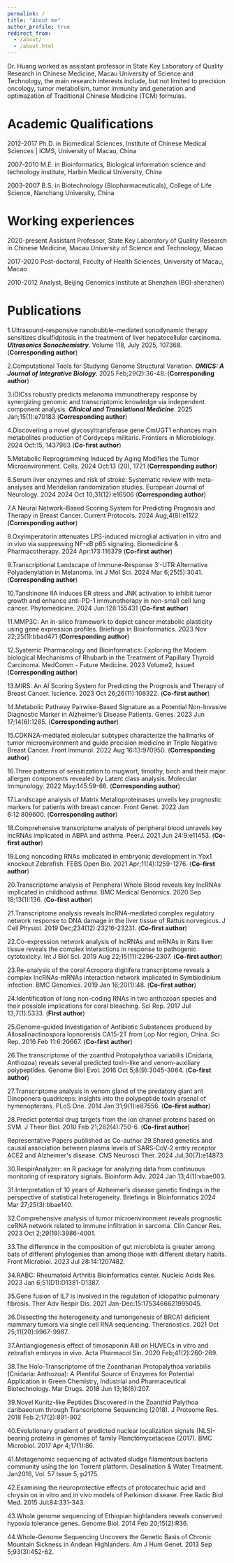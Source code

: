 ```yaml
---
permalink: /
title: "About me"
author_profile: true
redirect_from: 
  - /about/
  - /about.html
---
```


Dr. Huang worked as assistant professor in State Key Laboratory of Quality Research in Chinese Medicine, Macau University of Science and Technology, the main research interests include, but not limited to precision oncology, tumor metabolism, tumor immunity and generation and optimazation of Traditional Chinese Medicine (TCM) formulas.


Academic Qualifications
======
2012-2017      Ph.D. in Biomedical Sciences, Institute of Chinese Medical Sciences | ICMS, University of Macau, China

2007-2010      M.E. in Bioinformatics, Biological information science and technology institute, Harbin Medical University, China

2003-2007      B.S. in Biotechnology (Biopharmaceuticals), College of Life Science, Nanchang University, China
 

Working experiences
======
2020-present    Assistant Professor, State Key Laboratory of Quality
                Research in Chinese Medicine, Macau University of Science and Technology, Macao


2017-2020       Post-doctoral, Faculty of Health Sciences, University of Macau, Macao

2010-2012       Analyst, Beijing Genomics Institute at Shenzhen (BGI-shenzhen)
 


Publications
======
1.Ultrasound-responsive nanobubble-mediated sonodynamic therapy sensitizes disulfidptosis in the treatment of liver hepatocellular carcinoma. _**Ultrasonics Sonochemistry**_. Volume 118, July 2025, 107368. (**Corresponding author**)

2.Computational Tools for Studying Genome Structural Variation. _**OMICS: A Journal of Integrative Biology**_. 2025 Feb;29(2):36-48. (**Corresponding author**)

3.iDICss robustly predicts melanoma immunotherapy response by synergizing genomic and transcriptomic knowledge via independent component analysis. _**Clinical and Translational Medicine**_. 2025 Jan;15(1):e70183 (**Corresponding author**)

4.Discovering a novel glycosyltransferase gene CmUGT1 enhances main metabolites production of Cordyceps militaris. Frontiers in Microbiology. 2024 Oct:15, 1437963 (**Co-first author**)

5.Metabolic Reprogramming Induced by Aging Modifies the Tumor Microenvironment. Cells. 2024 Oct:13 (20), 1721 (**Corresponding author**)

6.Serum liver enzymes and risk of stroke: Systematic review with meta-analyses and Mendelian randomization studies. European Journal of Neurology. 2024 2024 Oct 10;31(12):e16506 (**Corresponding author**)

7.A Neural Network–Based Scoring System for Predicting Prognosis and Therapy in Breast Cancer. Current Protocols. 2024 Aug;4(8):e1122 (**Corresponding author**)

8.Oxyimperatorin attenuates LPS-induced microglial activation in vitro and in vivo via suppressing NF-κB p65 signaling. Biomedicine & Pharmacotherapy. 2024 Apr:173:116379 (**Co-first author**)

9.Transcriptional Landscape of Immune-Response 3′-UTR Alternative Polyadenylation in Melanoma. Int J Mol Sci. 2024 Mar 6;25(5):3041. (**Corresponding author**)

10.Tanshinone IIA induces ER stress and JNK activation to inhibit tumor growth and enhance anti-PD-1 immunotherapy in non-small cell lung cancer. Phytomedicine. 2024 Jun:128:155431 (**Co-first author**)

11.MMP3C: An in-silico framework to depict cancer metabolic plasticity using gene expression profiles. Briefings in Bioinformatics. 2023 Nov 22;25(1):bbad471 (**Corresponding author**)

12.Systemic Pharmacology and Bioinformatics: Exploring the Modern biological Mechanisms of Rhubarb in the Treatment of Papillary Thyroid Carcinoma. MedComm - Future Medicine. 2023 Volume2, Issue4 (**Corresponding author**)

13.MIRS: An AI Scoring System for Predicting the Prognosis and Therapy of Breast Cancer. Iscience. 2023 Oct 26;26(11):108322. (**Co-first author**)

14.Metabolic Pathway Pairwise-Based Signature as a Potential Non-Invasive Diagnostic Marker in Alzheimer’s Disease Patients. Genes. 2023 Jun 17;14(6):1285. (**Corresponding author**)

15.CDKN2A-mediated molecular subtypes characterize the hallmarks of tumor microenvironment and guide precision medicine in Triple Negative Breast Cancer. Front Immunol. 2022 Aug 16:13:970950. (**Corresponding author**)

16.Three patterns of sensitization to mugwort, timothy, birch and their major allergen components revealed by Latent class analysis. Molecular Immunology. 2022 May:145:59-66. (**Corresponding author**)

17.Landscape analysis of Matrix Metalloproteinases unveils key prognostic markers for patients with breast cancer. Front Genet. 2022 Jan 6:12:809600. (**Corresponding author**)

18.Comprehensive transcriptome analysis of peripheral blood unravels key lncRNAs implicated in ABPA and asthma. PeerJ. 2021 Jun 24:9:e11453. (**Co-first author**)

19.Long noncoding RNAs implicated in embryonic development in Ybx1 knockout Zebrafish. FEBS Open Bio. 2021 Apr;11(4):1259-1276. (**Co-first author**)

20.Transcriptome analysis of Peripheral Whole Blood reveals key lncRNAs implicated in childhood asthma. BMC Medical Genomics. 2020 Sep 18;13(1):136. (**Co-first author**)

21.Transcriptome analysis reveals lncRNA-mediated complex regulatory network response to DNA damage in the liver tissue of Rattus norvegicus. J Cell Physiol. 2019 Dec;234(12):23216-23231. (**Co-first author**)

22.Co-expression network analysis of lncRNAs and mRNAs in Rats liver tissue reveals the complex interactions in response to pathogenic cytotoxicity. Int J Biol Sci. 2019 Aug 22;15(11):2296-2307. (**Co-first author**)

23.Re-analysis of the coral Acropora digitifera transcriptome reveals a complex lncRNAs-mRNAs interaction network implicated in Symbiodinium infection. BMC Genomics. 2019 Jan 16;20(1):48. (**Co-first author**)

24.Identification of long non-coding RNAs in two anthozoan species and their possible implications for coral bleaching. Sci Rep. 2017 Jul 13;7(1):5333. (**First author**)

25.Genome-guided Investigation of Antibiotic Substances produced by Allosalinactinospora lopnorensis CA15-2T from Lop Nor region, China. Sci Rep. 2016 Feb 11:6:20667. (**Co-first author**)

26.The transcriptome of the zoanthid Protopalythoa variabilis (Cnidaria, Anthozoa) reveals several predicted toxin-like and venom-auxiliary polypeptides. Genome Biol Evol. 2016 Oct 5;8(9):3045-3064. (**Co-first author**) 

27.Transcriptome analysis in venom gland of the predatory giant ant Dinoponera quadriceps: insights into the polypeptide toxin arsenal of hymenopterans. PLoS One. 2014 Jan 31;9(1):e87556. (**Co-first author**) 

28.Predict potential drug targets from the ion channel proteins based on SVM. J Theor Biol. 2010 Feb 21;262(4):750-6. (**Co-first author**)

Representative Papers published as Co-author
29.Shared genetics and causal association between plasma levels of SARS‐CoV‐2 entry receptor ACE2 and Alzheimer's disease. CNS Neurosci Ther. 2024 Jul;30(7):e14873.

30.RespirAnalyzer: an R package for analyzing data from continuous monitoring of respiratory signals. Bioinform Adv. 2024 Jan 13;4(1):vbae003.

31.Interpretation of 10 years of Alzheimer’s disease genetic findings in the perspective of statistical heterogeneity. Briefings in Bioinformatics 2024 Mar 27;25(3):bbae140.

32.Comprehensive analysis of tumor microenvironment reveals prognostic ceRNA network related to immune infiltration in sarcoma. Clin Cancer Res. 2023 Oct 2;29(19):3986-4001.

33.The difference in the composition of gut microbiota is greater among bats of different phylogenies than among those with different dietary habits. Front Microbiol. 2023 Jul 28:14:1207482.

34.RABC: Rheumatoid Arthritis Bioinformatics center. Nucleic Acids Res. 2023 Jan 6;51(D1):D1381-D1387.

35.Gene fusion of IL7 is involved in the regulation of idiopathic pulmonary fibrosis. Ther Adv Respir Dis. 2021 Jan-Dec:15:1753466621995045.

36.Dissecting the heterogeneity and tumorigenesis of BRCA1 deficient mammary tumors via single cell RNA sequencing. Theranostics. 2021 Oct 25;11(20):9967-9987.

37.Antiangiogenesis effect of timosaponin AIII on HUVECs in vitro and zebrafish embryos in vivo. Acta Pharmacol Sin. 2020 Feb;41(2):260-269.

38.The Holo-Transcriptome of the Zoantharian Protopalythoa variabilis (Cnidaria: Anthozoa): A Plentiful Source of Enzymes for Potential Application in Green Chemistry, Industrial and Pharmaceutical Biotechnology. Mar Drugs. 2018 Jun 13;16(6):207.

39.Novel Kunitz-like Peptides Discovered in the Zoanthid Palythoa caribaeorum through Transcriptome Sequencing (2018). J Proteome Res. 2018 Feb 2;17(2):891-902

40.Evolutionary gradient of predicted nuclear localization signals (NLS)-bearing proteins in genomes of family Planctomycetaceae (2017). BMC Microbiol. 2017 Apr 4;17(1):86.

41.Metagenomic sequencing of activated sludge filamentous bacteria community using the Ion Torrent platform. Desalination & Water Treatment. Jan2016, Vol. 57 Issue 5, p2175.

42.Examining the neuroprotective effects of protocatechuic acid and chrysin on in vitro and in vivo models of Parkinson disease. Free Radic Biol Med. 2015 Jul:84:331-343.

43.Whole genome sequencing of Ethiopian highlanders reveals conserved hypoxia tolerance genes. Genome Biol. 2014 Feb 20;15(2):R36.

44.Whole-Genome Sequencing Uncovers the Genetic Basis of Chronic Mountain Sickness in Andean Highlanders. Am J Hum Genet. 2013 Sep 5;93(3):452-62.


